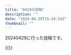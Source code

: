 ```yaml
---
title: "0429の投稿"
description: ""
date: "2024-04-29T15:24:34Z"
thumbnail: ""
---
```

20240429に行った投稿です。
<!--more-->
{{<othersns text="Twitter調子悪いのか" url="https://qunagi.qunagi.net/notice/AhNFx2N8fUVPbtUG4e" screenname="jme/k.h" date="2024-04-29T08:00:13.000Z">}}
